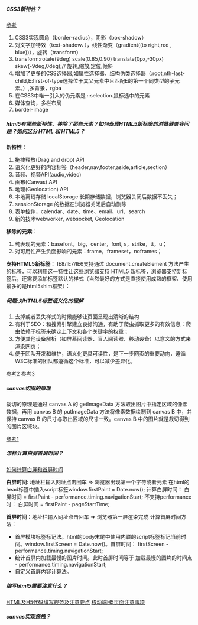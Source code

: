##### CSS3新特性？
[参考](https://www.cnblogs.com/huqinhan/p/5797516.html)
1. CSS3实现圆角（border-radius），阴影（box-shadow）
2. 对文字加特效（text-shadow、），线性渐变（gradient((to right,red , blue))），旋转（transform）
3. transform:rotate(9deg) scale(0.85,0.90) translate(0px,-30px) skew(-9deg,0deg);// 旋转,缩放,定位,倾斜
4. 增加了更多的CSS选择器,如属性选择器，结构伪类选择器（:root,nth-last-child,E:first-of-type选择位于其父元素中且匹配E的第一个同类型的子元素。）,多背景，rgba
5. 在CSS3中唯一引入的伪元素是 ::selection.鼠标选中的元素
6. 媒体查询，多栏布局
7. border-image


##### html5有哪些新特性、移除了那些元素？如何处理HTML5新标签的浏览器兼容问题？如何区分 HTML 和 HTML5？
**新特性**：
1. 拖拽释放(Drag and drop) API
2. 语义化更好的内容标签（header,nav,footer,aside,article,section）
3. 音频、视频API(audio,video)
4. 画布(Canvas) API
5. 地理(Geolocation) API
6. 本地离线存储 localStorage 长期存储数据，浏览器关闭后数据不丢失；
7. sessionStorage 的数据在浏览器关闭后自动删除
8. 表单控件，calendar、date、time、email、url、search  
9. 新的技术webworker, websocket, Geolocation

**移除的元素**：
1. 纯表现的元素：basefont，big，center，font, s，strike，tt，u；
2. 对可用性产生负面影响的元素：frame，frameset，noframes；

**支持HTML5新标签**：
IE8/IE7/IE6支持通过 document.createElement 方法产生的标签，可以利用这一特性让这些浏览器支持 HTML5 新标签，浏览器支持新标签后，还需要添加标签默认的样式（当然最好的方式是直接使用成熟的框架、使用最多的是html5shim框架）：

<!--[if lt IE 9]>
<script> src="http://html5shim.googlecode.com/svn/trunk/html5.js"</script>
<![endif]-->


##### 问题:对HTML5标签语义化的理解

1. 去掉或者丢失样式的时候能够让页面呈现出清晰的结构
2. 有利于SEO：和搜索引擎建立良好沟通，有助于爬虫抓取更多的有效信息：爬虫依赖于标签来确定上下文和各个关键字的权重；
3. 方便其他设备解析（如屏幕阅读器、盲人阅读器、移动设备）以意义的方式来渲染网页；
4. 便于团队开发和维护，语义化更具可读性，是下一步网页的重要动向，遵循W3C标准的团队都遵循这个标准，可以减少差异化。

[参考2](https://www.cnblogs.com/freeyiyi1993/p/3615179.html)
[参考3](http://www.html5jscss.com/html5-semantics-section.html)


##### canvas切图的原理
裁切的原理是通过 canvas A 的 getImageData 方法取出图片中指定区域的像素数据，再用 canvas B 的 putImageData 方法将像素数据绘制到 canvas B 中，并保持 canvas B 的尺寸与取出区域的尺寸一致。canvas B 中的图片就是裁切得到的图片区域块。

[参考1](http://leonshi.com/2015/10/31/html5-canvas-image-compress-crop/)

##### 怎样计算白屏首屏时间？
[如何计算白屏和首屏时间](http://www.cnblogs.com/longm/p/7382163.html)

**白屏时间**: 地址栏输入网址点击回车 => 浏览器出现第一个字符或者元素
在html的head标签中插入script标签window.firstPaint = Date.now();
计算白屏时间： 白屏时间 = firstPaint - performance.timing.navigationStart;
不支持performance时： 白屏时间 = firstPaint - pageStartTime;

**首屏时间**：地址栏输入网址点击回车 => 浏览器第一屏渲染完成
计算首屏时间方法：
- 首屏模块标签标记法。html的body末尾中使用内联的script标签标记当前时间。window.firstScreen = Date.now()。首屏时间： firstScreen - performance.timing.navigationStart;
- 统计首屏内加载最慢的图片时间。此时首屏时间等于 加载最慢的图片的时间点 - performance.timing.navigationStart;
- 自定义首屏内容计算法。

##### 编写html5需要注意什么？
[HTML及H5代码编写规范及注意要点](https://blog.csdn.net/sinat_34719507/article/details/53891959)
[移动端H5页面注意事项](https://segmentfault.com/a/1190000012156216)

##### canvas实现拖拽？


